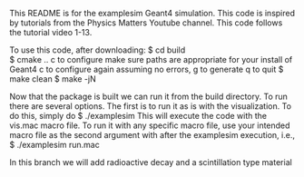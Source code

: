 This README is for the examplesim Geant4 simulation. This code is inspired by
tutorials from the Physics Matters Youtube channel. This code follows
the tutorial video 1-13. 

To use this code, after downloading: 
$ cd build	
$ cmake ..
c to configure
make sure paths are appropriate for your install of Geant4
c to configure again
assuming no errors, g to generate
q to quit
$ make clean
$ make -jN

Now that the package is built we can run it from the build directory. To run
there are several options. The first is to run it as is with the visualization.
To do this,
simply do
$ ./examplesim
This will execute the code with the vis.mac macro file. To run it with any 
specific macro file, use your intended macro file as the second argument with
after the examplesim execution, i.e., 
$ ./examplesim run.mac

In this branch we will add radioactive decay and a scintillation type material